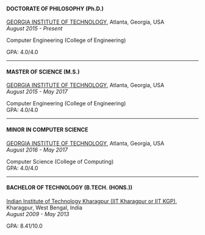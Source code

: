 #### DOCTORATE OF PHILOSOPHY (Ph.D.)
<a href="https://en.wikipedia.org/wiki/Georgia_Institute_of_Technology">GEORGIA INSTITUTE OF TECHNOLOGY</a>, Atlanta, Georgia, USA<br>
_August 2015 - Present_

<p>Computer Engineering (College of Engineering)<br>

GPA: 4.0/4.0</p>

----
#### MASTER OF SCIENCE (M.S.)
<a href="https://en.wikipedia.org/wiki/Georgia_Institute_of_Technology">GEORGIA INSTITUTE OF TECHNOLOGY</a>, Atlanta, Georgia, USA <br>
_August 2015 - May 2017_

<p>Computer Engineering (College of Engineering)<br>
GPA: 4.0/4.0</p>

----
#### MINOR IN COMPUTER SCIENCE
<a href="https://en.wikipedia.org/wiki/Georgia_Institute_of_Technology">GEORGIA INSTITUTE OF TECHNOLOGY</a>, Atlanta, Georgia, USA <br>
_August 2016 - May 2017_

<p>Computer Science (College of Computing)<br>
GPA: 4.0/4.0</p>

----
#### BACHELOR OF TECHNOLOGY (B.TECH. (HONS.))
<a href="https://en.wikipedia.org/wiki/Indian_Institute_of_Technology_Kharagpur">Indian Institute of Technology Kharagpur (IIT Kharagpur or IIT KGP)</a>, Kharagpur, West Bengal, India <br>
_August 2009 - May 2013_

<p>GPA: 8.41/10.0</p>


